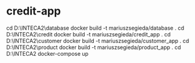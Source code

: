 # credit-app
cd D:\INTECA2\database
docker build -t mariuszsegieda/database .
cd D:\INTECA2\credit
docker build -t mariuszsegieda/credit_app .
cd D:\INTECA2\customer
docker build -t mariuszsegieda/customer_app .
cd D:\INTECA2\product
docker build -t mariuszsegieda/product_app .
cd D:\INTECA2
docker-compose up